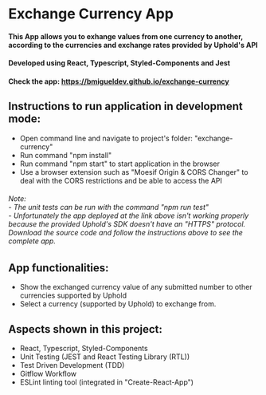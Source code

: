 # Exchange Currency App

#### This App allows you to exhange values from one currency to another, according to the currencies and exchange rates provided by Uphold's API

#### Developed using React, Typescript, Styled-Components and Jest

#### Check the app: https://bmigueldev.github.io/exchange-currency

## Instructions to run application in development mode:
- Open command line and navigate to project's folder: "exchange-currency"
- Run command "npm install"
- Run command "npm start" to start application in the browser
- Use a browser extension such as "Moesif Origin & CORS Changer" to deal with the CORS restrictions and be able to access the API
###### Note: <br /> - The unit tests can be run with the command "npm run test" <br /> - Unfortunately the app deployed at the link above isn't working properly because the provided Uphold's SDK doesn't have an "HTTPS" protocol. Download the source code and follow the instructions above to see the complete app.

## App functionalities:
- Show the exchanged currency value of any submitted number to other currencies supported by Uphold
- Select a currency (supported by Uphold) to exchange from.

## Aspects shown in this project:
- React, Typescript, Styled-Components
- Unit Testing (JEST and React Testing Library (RTL))
- Test Driven Development (TDD)
- Gitflow Workflow
- ESLint linting tool (integrated in "Create-React-App")
